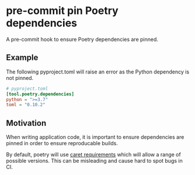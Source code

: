 # pre-commit pin Poetry dependencies

A pre-commit hook to ensure Poetry dependencies are pinned.

## Example

The following pyproject.toml will raise an error as the Python dependency is not pinned.

```toml
# pyproject.toml
[tool.poetry.dependencies]
python = ">=3.7"
toml = "0.10.2"
```

## Motivation

When writing application code, it is important to ensure dependencies are pinned
in order to ensure reproducable builds.

By default, poetry will use [caret requirements](https://python-poetry.org/docs/dependency-specification/#caret-requirements) which will allow a range of possible versions. This can be misleading and cause hard to spot bugs in CI.
